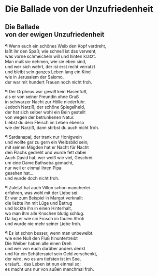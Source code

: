 # Die Ballade von der Unzufriedenheit

<a name="100"></a>
## Die Ballade <br />von der ewigen Unzufriedenheit

¶ Wenn euch ein schönes Weib den Kopf verdreht,  
laßt ihr den Spaß; wie schnell ist das verweht,  
was vorne schmeicheln will und hinten kratzt.  
Man muß sie nehmen, wie sie eben sind,  
und wer sich wehrt, der ist erst recht verratzt  
und bleibt sein ganzes Leben lang ein Kind  
wie in Jerusalem der Salomo,  
der war mit hundert Frauen noch nicht froh.

¶ Der Orpheus war gewiß kein Hasenfuß,  
als er von seiner Freundin ohne Gruß  
in schwarzer Nacht zur Hölle niederfuhr.  
Jedoch Narziß, der schöne Spiegelheld,  
der hat sich selber wohl ein Bein gestellt  
von wegen der betrunkenen Natur.  
Liebst du dein Fleisch im Leben ebenso  
wie der Narziß, dann stirbst du auch nicht froh.

¶ Sardanapal, der trank nur Honigwein  
und wollte gar zu gern ein Weibsbild sein;  
mit seinen Mägden hat er Nacht für Nacht  
den Flachs gedreht und wurde fett dabei  
Auch David hat, wer weiß wie viel, Geschrei  
um eine Dame Bathseba gemacht,  
nur weil er einmal ihren Pipa  
<a name="101"></a>gesehen hat…  
und wurde doch nicht froh.

¶ Zuletzt hat auch Villon schon mancherlei  
erfahren, was wohl mit der Liebe sei.  
Er war zum Beispiel in Margot verknallt  
die liebte ihn mit Lüge und Betrug  
und lockte ihn in einen Hinterhalt,  
wo man ihm alle Knochen blutig schlug.  
Da lag er wie cin Frosch im faulen Stroh  
und wurde nie mehr seiner Liebe froh.

¶ Es ist schon besser, wenn man unbeweibt.  
wie eine Nuß den Fluß hinuntertreibt  
Die Weiber haben alle einen Dreh  
und wer von euch darüber anders denkt  
und für ein Schäferspiel sein Geld verschenkt,  
der wird, wo es am tiefsten ist im See,  
ersäuft… das Leben ist nun einmal so;  
es macht uns nur von außen manchmal froh.

